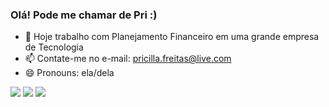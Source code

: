 ### Olá! Pode me chamar de Pri :)

- 🔭 Hoje trabalho com Planejamento Financeiro em uma grande empresa de Tecnologia
- 📫 Contate-me no e-mail: pricilla.freitas@live.com
- 😄 Pronouns: ela/dela

<div> 
  <a href="https://instagram.com/pricillafreitass" target="_blank"><img src="https://img.shields.io/badge/-Instagram-%23E4405F?style=for-the-badge&logo=instagram&logoColor=white" target="_blank"></a>
 	<a href="https://www.twitch.tv/pricillafreitas" target="_blank"><img src="https://img.shields.io/badge/Twitch-9146FF?style=for-the-badge&logo=twitch&logoColor=white" target="_blank"></a>
  <a href="https://www.linkedin.com/in/pricillafreitas" target="_blank"><img src="https://img.shields.io/badge/-LinkedIn-%230077B5?style=for-the-badge&logo=linkedin&logoColor=white" target="_blank"></a> 
  
</div>
